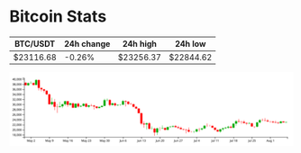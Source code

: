 # Bitcoin Stats

BTC/USDT|24h change|24h high|24h low|
|---|---|---|---|
|$23116.68|-0.26%|$23256.37|$22844.62|

<img src="./chart.svg">
